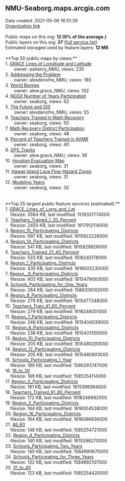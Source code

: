 <h2>NMU-Seaborg.maps.arcgis.com</h2> Data created: 2021-05-06 16:51:39 <br /><a target='new' href='https://NMU-Seaborg.maps.arcgis.com'>Organization link</a><br /><br />Public maps on this org: <b>12 (9% of the average.)</b><br />Public layers on this org: <b>37 </b>(<a target='new' href='https://services.arcgis.com/QKduv5sncvwsGwOQ/ArcGIS/rest/services'>full service list</a>)<br />Estimated storaged used by feature layers: <b>12 MB</b><br /><br />**Top 50 public maps by views:**<br />  1. <a target='new' href='https://www.arcgis.com/home/item.html?id=57f887826cc34829bc6afae086c4cdbb'>GRACE Lines of Longitude and Latitude</a> <br />  &nbsp;&nbsp;&nbsp;&nbsp; &nbsp;&nbsp;owner: pahenry_NMU, views: 235<br />  2. <a target='new' href='https://www.arcgis.com/home/item.html?id=3c830281089e451dac3a1f6797eae995'>Addressing the Problem</a> <br />  &nbsp;&nbsp;&nbsp;&nbsp; &nbsp;&nbsp;owner: alexdenofre_NMU, views: 190<br />  3. <a target='new' href='https://www.arcgis.com/home/item.html?id=ddaa06b15c3a4bcf9e792564e6f948a1'>World Biomes</a> <br />  &nbsp;&nbsp;&nbsp;&nbsp; &nbsp;&nbsp;owner: alew.grace_NMU, views: 102<br />  4. <a target='new' href='https://www.arcgis.com/home/item.html?id=a9285ca3f1224407a7aace484cd9f64d'>NGSX Number of Years Participated</a> <br />  &nbsp;&nbsp;&nbsp;&nbsp; &nbsp;&nbsp;owner: seaborg, views: 62<br />  5. <a target='new' href='https://www.arcgis.com/home/item.html?id=164ae38093b54730a9a6174c67f80c67'>The Future and GIS</a> <br />  &nbsp;&nbsp;&nbsp;&nbsp; &nbsp;&nbsp;owner: alexdenofre_NMU, views: 55<br />  6. <a target='new' href='https://www.arcgis.com/home/item.html?id=3d710c01f40c48069eb32e601fad0f55'>Teachers Trained in Math Recovery</a> <br />  &nbsp;&nbsp;&nbsp;&nbsp; &nbsp;&nbsp;owner: seaborg, views: 50<br />  7. <a target='new' href='https://www.arcgis.com/home/item.html?id=973451f3b70540fea0e6bf065e2260bb'>Math Recovery District Participation</a> <br />  &nbsp;&nbsp;&nbsp;&nbsp; &nbsp;&nbsp;owner: seaborg, views: 48<br />  8. <a target='new' href='https://www.arcgis.com/home/item.html?id=a6a4448082cc4dd38738e7ba43af4a7b'>Percent of Teachers Trained in AVMR</a> <br />  &nbsp;&nbsp;&nbsp;&nbsp; &nbsp;&nbsp;owner: seaborg, views: 40<br />  9. <a target='new' href='https://www.arcgis.com/home/item.html?id=cc5d9f91f6f74106ac375927b6bd8097'>GPS_Tracks</a> <br />  &nbsp;&nbsp;&nbsp;&nbsp; &nbsp;&nbsp;owner: alew.grace_NMU, views: 38<br />  10. <a target='new' href='https://www.arcgis.com/home/item.html?id=f8425148b8ac49ea930fd2e271dbd671'>Houston Evacuation Map</a> <br />  &nbsp;&nbsp;&nbsp;&nbsp; &nbsp;&nbsp;owner: seaborg, views: 31<br />  11. <a target='new' href='https://www.arcgis.com/home/item.html?id=b93dd3d709c5450597ea89e4c9d920f7'>Hawaii Island Lava Flow Hazard Zones</a> <br />  &nbsp;&nbsp;&nbsp;&nbsp; &nbsp;&nbsp;owner: seaborg, views: 31<br />  12. <a target='new' href='https://www.arcgis.com/home/item.html?id=d5b1c29b12b64cf6b1593102f95b4297'>Modeling Years</a> <br />  &nbsp;&nbsp;&nbsp;&nbsp; &nbsp;&nbsp;owner: seaborg, views: 30<br /><br /><br />**Top 25 largest public feature services (estimated):**<br /> 1. <a target='new' href='https://www.arcgis.com/home/item.html?id=059156ead25a42b089c9b47fedf28fd1'>GRACE_Lines_of_Long_and_Lat</a><br /> &nbsp;&nbsp;&nbsp;&nbsp;filesize: 3564 KB, last modified: 1519331774000<br /> 2. <a target='new' href='https://www.arcgis.com/home/item.html?id=9ed27a27f23c4338a0b9b08a7732ec37'>Teachers_Trained_1_20_Percent</a><br /> &nbsp;&nbsp;&nbsp;&nbsp;filesize: 2450 KB, last modified: 1617912114000<br /> 3. <a target='new' href='https://www.arcgis.com/home/item.html?id=243bcf1c43204f6cb1d086086786c7f4'>Region_15_Participating_Districts</a><br /> &nbsp;&nbsp;&nbsp;&nbsp;filesize: 697 KB, last modified: 1615922226000<br /> 4. <a target='new' href='https://www.arcgis.com/home/item.html?id=de729217e1074409a75ed2777b91c600'>Region_14_Participating_Districts</a><br /> &nbsp;&nbsp;&nbsp;&nbsp;filesize: 541 KB, last modified: 1615829926000<br /> 5. <a target='new' href='https://www.arcgis.com/home/item.html?id=b0712b30c1ec498da6b2ca0405e69cef'>Teachers_Trained_21_40_Percent</a><br /> &nbsp;&nbsp;&nbsp;&nbsp;filesize: 533 KB, last modified: 1618245178000<br /> 6. <a target='new' href='https://www.arcgis.com/home/item.html?id=4dd2cef9395342dfb5ac3669fa4cb6c8'>Region_1_Participating_Districts</a><br /> &nbsp;&nbsp;&nbsp;&nbsp;filesize: 435 KB, last modified: 1616003230000<br /> 7. <a target='new' href='https://www.arcgis.com/home/item.html?id=549338ca435b40cdb90945c0131dd8e3'>Region__9_Participating_Districts</a><br /> &nbsp;&nbsp;&nbsp;&nbsp;filesize: 402 KB, last modified: 1615479063000<br /> 8. <a target='new' href='https://www.arcgis.com/home/item.html?id=3a29cdb2f80c4f5fa1a350845761d6c6'>Schools_Participating_for_One_Years</a><br /> &nbsp;&nbsp;&nbsp;&nbsp;filesize: 284 KB, last modified: 1586206102000<br /> 9. <a target='new' href='https://www.arcgis.com/home/item.html?id=c5edff25031b4ccbbf95488029eaef2d'>Region_8_Participating_Districts</a><br /> &nbsp;&nbsp;&nbsp;&nbsp;filesize: 279 KB, last modified: 1615477248000<br /> 10. <a target='new' href='https://www.arcgis.com/home/item.html?id=ce7e5c48560c43038134a19e40090875'>Teachers_Train_41_60_Percent</a><br /> &nbsp;&nbsp;&nbsp;&nbsp;filesize: 279 KB, last modified: 1618248051000<br /> 11. <a target='new' href='https://www.arcgis.com/home/item.html?id=75363cb450a047edab06de94b6dd76d1'>Region_7_Participating_Districts</a><br /> &nbsp;&nbsp;&nbsp;&nbsp;filesize: 246 KB, last modified: 1615404039000<br /> 12. <a target='new' href='https://www.arcgis.com/home/item.html?id=335a8d0ea9b84d6db2271f4c3b4f30da'>Region_6_Participating_Districts</a><br /> &nbsp;&nbsp;&nbsp;&nbsp;filesize: 238 KB, last modified: 1615401350000<br /> 13. <a target='new' href='https://www.arcgis.com/home/item.html?id=5a9943f6f48e484a8754acab32be9cfb'>Region_10_Participating_Districts</a><br /> &nbsp;&nbsp;&nbsp;&nbsp;filesize: 205 KB, last modified: 1615480293000<br /> 14. <a target='new' href='https://www.arcgis.com/home/item.html?id=e06b025d3b654d03b55bd0455b622bc4'>Region_12_Participating_Districts</a><br /> &nbsp;&nbsp;&nbsp;&nbsp;filesize: 205 KB, last modified: 1615480603000<br /> 15. <a target='new' href='https://www.arcgis.com/home/item.html?id=1fb9dae78259428786d4fa8a26959ada'>Schools_Participating_1_Year</a><br /> &nbsp;&nbsp;&nbsp;&nbsp;filesize: 189 KB, last modified: 1586293747000<br /> 16. <a target='new' href='https://www.arcgis.com/home/item.html?id=26219f062abb48d495baa43f1f4f3204'>16_to_30</a><br /> &nbsp;&nbsp;&nbsp;&nbsp;filesize: 189 KB, last modified: 1585254114000<br /> 17. <a target='new' href='https://www.arcgis.com/home/item.html?id=66270a91146a4fa48ac800f235549271'>Region_5_Participating_Districts</a><br /> &nbsp;&nbsp;&nbsp;&nbsp;filesize: 181 KB, last modified: 1615399364000<br /> 18. <a target='new' href='https://www.arcgis.com/home/item.html?id=072133959ec74a8aa9376d975a0109b8'>Teachers_Trained_61_80_Percent</a><br /> &nbsp;&nbsp;&nbsp;&nbsp;filesize: 172 KB, last modified: 1618248692000<br /> 19. <a target='new' href='https://www.arcgis.com/home/item.html?id=58ff6e1f45164116bfe67fced06aedfd'>Region_3_Participating_Districts</a><br /> &nbsp;&nbsp;&nbsp;&nbsp;filesize: 164 KB, last modified: 1616004538000<br /> 20. <a target='new' href='https://www.arcgis.com/home/item.html?id=29bebeeb2fe746b2aed2bf72510d1997'>Region_16_Participating_Districts</a><br /> &nbsp;&nbsp;&nbsp;&nbsp;filesize: 164 KB, last modified: 1616096836000<br /> 21. <a target='new' href='https://www.arcgis.com/home/item.html?id=05695090aa274a79bee5d25f26defa30'>46_60</a><br /> &nbsp;&nbsp;&nbsp;&nbsp;filesize: 148 KB, last modified: 1585254721000<br /> 22. <a target='new' href='https://www.arcgis.com/home/item.html?id=49ca6413b11742058a5064ad37d023b8'>Region_4_Participating_Districts</a><br /> &nbsp;&nbsp;&nbsp;&nbsp;filesize: 140 KB, last modified: 1615398270000<br /> 23. <a target='new' href='https://www.arcgis.com/home/item.html?id=0b1e5aae9552480695e2be951adc99cb'>Schools_Participating_Two_Years</a><br /> &nbsp;&nbsp;&nbsp;&nbsp;filesize: 140 KB, last modified: 1584990670000<br /> 24. <a target='new' href='https://www.arcgis.com/home/item.html?id=6c351ec2f580487b94ce1889ddfdf74f'>Schools_Participating_for_Three_Years</a><br /> &nbsp;&nbsp;&nbsp;&nbsp;filesize: 132 KB, last modified: 1584992107000<br /> 25. <a target='new' href='https://www.arcgis.com/home/item.html?id=9d0ae03810ae46e89c753fc802476c26'>31_to_45</a><br /> &nbsp;&nbsp;&nbsp;&nbsp;filesize: 123 KB, last modified: 1585254420000<br />